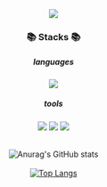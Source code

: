 <div align="center">
<img src="https://capsule-render.vercel.app/api?type=waving&color=black&theme=cobalt&height=300&section=header&text=Chang's%20github&fontSize=90&animation=blink" />
<div></div>

<div>
  <h3>📚 Stacks 📚</h3>
  <h5>languages</h5>
    <img src="https://img.shields.io/badge/Java-437291?style=for-the-badge&logo=openjdk&logoColor=white" />
  <p></p>
  <h5>tools</h5>
    <img src="https://img.shields.io/badge/GitHub-181717?style=for-the-badge&logo=GitHub&logoColor=white"/>
  <img src="https://img.shields.io/badge/Git-F05032?style=for-the-badge&logo=Git&logoColor=white"/>
  <a href="https://www.notion.so/d18f906a41764075b0d691b29c0888fd">
    <img src="https://img.shields.io/badge/Notion-000000?style=for-the-badge&logo=notion&logoColor=white"/>
  </a>
</div>

<div>&nbsp;</div>
  
![Anurag's GitHub stats](https://github-readme-stats.vercel.app/api?username=changkiyun&show_icons=true&theme=radical)
<br><br>
[![Top Langs](https://github-readme-stats.vercel.app/api/top-langs/?username=changkiyun&layout=compact)](https://github.com/delay-100/github-readme-stats)

</div>
